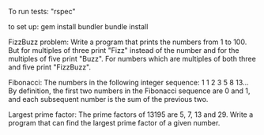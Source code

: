 To run tests:
"rspec"

to set up:
gem install bundler
bundle install

FizzBuzz problem: Write a program that prints the numbers from 1 to 100. But for multiples of three print "Fizz" instead of the number and for the multiples of five print "Buzz". For numbers which are multiples of both three and five print "FizzBuzz".

Fibonacci: The numbers in the following integer sequence: 1 1 2 3 5 8 13...
By definition, the first two numbers in the Fibonacci sequence are 0 and 1, and each subsequent number is the sum of the previous two.

Largest prime factor:
The prime factors of 13195 are 5, 7, 13 and 29. Write a program that can find the largest prime factor of a given number.

